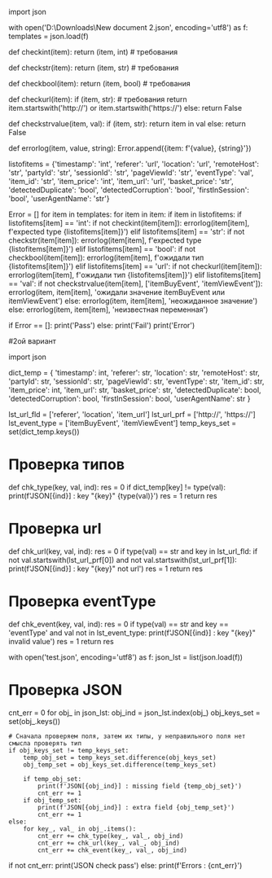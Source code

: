 import json

with open('D:\Downloads\New document 2.json', encoding='utf8') as f:
    templates = json.load(f)


def checkint(item):
    return (item, int)  # требования


def checkstr(item):
    return (item, str)  # требования


def checkbool(item):
    return (item, bool)  # требования


def checkurl(item):
    if (item, str):  # требования
        return item.startswith('http://') or item.startswith('https://')
    else:
        return False


def checkstrvalue(item, val):
    if (item, str):
        return item in val
    else:
        return False


def errorlog(item, value, string):
    Error.append({item: f'{value}, {string}'})


listofitems = {'timestamp': 'int', 'referer': 'url', 'location': 'url', 'remoteHost': 'str', 'partyId': 'str',
               'sessionId': 'str', 'pageViewId': 'str', 'eventType': 'val', 'item_id': 'str', 'item_price': 'int',
               'item_url': 'url', 'basket_price': 'str', 'detectedDuplicate': 'bool', 'detectedCorruption': 'bool',
               'firstInSession': 'bool', 'userAgentName': 'str'}


Error = []
for item in templates:
    for item in item:
        if item in listofitems:
            if listofitems[item] == 'int':
                if not checkint(item[item]):
                    errorlog(item[item], f'expected type {listofitems[item]}')
            elif listofitems[item] == 'str':
                if not checkstr(item[item]):
                    errorlog(item[item], f'expected type {listofitems[item]}')
            elif listofitems[item] == 'bool':
                if not checkbool(item[item]):
                    errorlog(item[item], f'ожидали тип {listofitems[item]}')
            elif listofitems[item] == 'url':
                if not checkurl(item[item]):
                    errorlog(item[item], f'ожидали тип {listofitems[item]}')
            elif listofitems[item] == 'val':
                if not checkstrvalue(item[item], ['itemBuyEvent', 'itemViewEvent']):
                    errorlog(item, item[item], 'ожидали значение itemBuyEvent или itemViewEvent')
            else:
                errorlog(item, item[item], 'неожиданное значение')
        else:
            errorlog(item, item[item], 'неизвестная переменная')

if Error == []:
    print('Pass')
else:
    print('Fail')
    print('Error')




#2ой вариант


import json

dict_temp = {
    'timestamp': int,
    'referer': str,
    'location': str,
    'remoteHost': str,
    'partyId': str,
    'sessionId': str,
    'pageViewId': str,
    'eventType': str,
    'item_id': str,
    'item_price': int,
    'item_url': str,
    'basket_price': str,
    'detectedDuplicate': bool,
    'detectedCorruption': bool,
    'firstInSession': bool,
    'userAgentName': str
}

lst_url_fld = ['referer', 'location', 'item_url']
lst_url_prf = ['http://', 'https://']
lst_event_type = ['itemBuyEvent', 'itemViewEvent']
temp_keys_set = set(dict_temp.keys())


# Проверка типов
def chk_type(key, val, ind):
    res = 0
    if dict_temp[key] != type(val):
        print(f'JSON[{ind}] : key "{key}" {type(val)}')
        res = 1
    return res


# Проверка url
def chk_url(key, val, ind):
    res = 0
    if type(val) == str and key in lst_url_fld:
        if not val.startswith(lst_url_prf[0]) and not val.startswith(lst_url_prf[1]):
            print(f'JSON[{ind}] : key "{key}" not url')
            res = 1
    return res


# Проверка eventType
def chk_event(key, val, ind):
    res = 0
    if type(val) == str and key == 'eventType' and val not in lst_event_type:
        print(f'JSON[{ind}] : key "{key}" invalid value')
        res = 1
    return res


with open('test.json', encoding='utf8') as f:
    json_lst = list(json.load(f))

# Проверка JSON
cnt_err = 0
for obj_ in json_lst:
    obj_ind = json_lst.index(obj_)
    obj_keys_set = set(obj_.keys())

    # Сначала проверяем поля, затем их типы, у неправильного поля нет смысла проверять тип
    if obj_keys_set != temp_keys_set:
        temp_obj_set = temp_keys_set.difference(obj_keys_set)
        obj_temp_set = obj_keys_set.difference(temp_keys_set)

        if temp_obj_set:
            print(f'JSON[{obj_ind}] : missing field {temp_obj_set}')
            cnt_err += 1
        if obj_temp_set:
            print(f'JSON[{obj_ind}] : extra field {obj_temp_set}')
            cnt_err += 1
    else:
        for key_, val_ in obj_.items():
            cnt_err += chk_type(key_, val_, obj_ind)
            cnt_err += chk_url(key_, val_, obj_ind)
            cnt_err += chk_event(key_, val_, obj_ind)

if not cnt_err:
    print('JSON check pass')
else:
    print(f'Errors : {cnt_err}')
